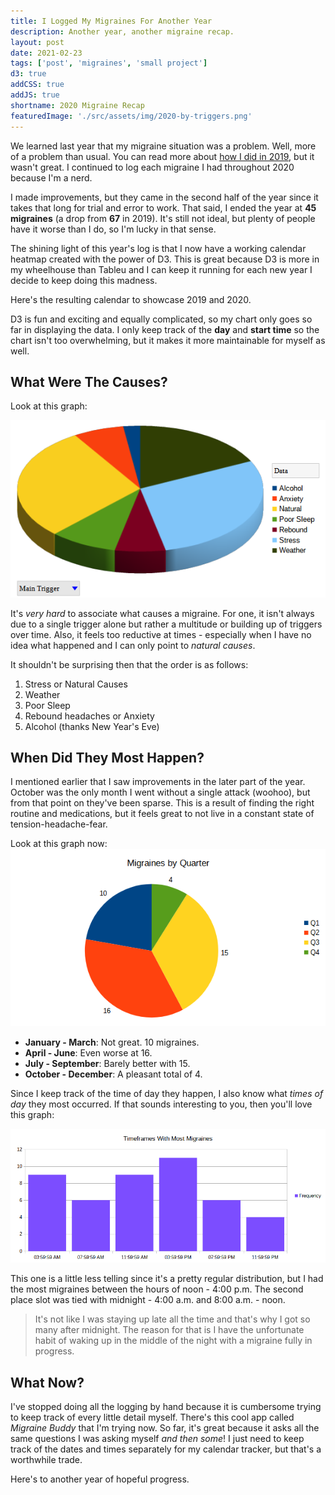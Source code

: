 ```yaml
---
title: I Logged My Migraines For Another Year
description: Another year, another migraine recap.
layout: post
date: 2021-02-23
tags: ['post', 'migraines', 'small project']
d3: true
addCSS: true
addJS: true
shortname: 2020 Migraine Recap
featuredImage: './src/assets/img/2020-by-triggers.png'
---
```

We learned last year that my migraine situation was a problem. Well, more of a problem than usual. You can read more about [how I did in 2019](../i-logged-my-migraines-for-a-year), but it wasn't great. I continued to log each migraine I had throughout 2020 because I'm a nerd.

I made improvements, but they came in the second half of the year since it takes that long for trial and error to work. That said, I ended the year at **45 migraines** (a drop from **67** in 2019). It's still not ideal, but plenty of people have it worse than I do, so I'm lucky in that sense.

The shining light of this year's log is that I now have a working calendar heatmap created with the power of D3. This is great because D3 is more in my wheelhouse than Tableu and I can keep it running for each new year I decide to keep doing this madness.

Here's the resulting calendar to showcase 2019 and 2020.

<div id="calendar-heatmap"></div>

D3 is fun and exciting and equally complicated, so my chart only goes so far in displaying the data. I only keep track of the **day** and **start time** so the chart isn't too overwhelming, but it makes it more maintainable for myself as well.

## What Were The Causes?
Look at this graph:

![A graph showing the associated trigger for each of the 45 migraines I had. Among those triggers are stress, alcohol, poor sleep, anxiety, rebounds, natural causes, and weather.](/assets/img/2020-by-triggers.png)

It's _very hard_ to associate what causes a migraine. For one, it isn't always due to a single trigger alone but rather a multitude or building up of triggers over time. Also, it feels too reductive at times - especially when I have no idea what happened and I can only point to _natural causes_.

It shouldn't be surprising then that the order is as follows:
1. Stress or Natural Causes
2. Weather
3. Poor Sleep
4. Rebound headaches or Anxiety
5. Alcohol (thanks New Year's Eve)

## When Did They Most Happen?
I mentioned earlier that I saw improvements in the later part of the year. October was the only month I went without a single attack (woohoo), but from that point on they've been sparse. This is a result of finding the right routine and medications, but it feels great to not live in a constant state of tension-headache-fear.

Look at this graph now:
![A graph showing the number of migraines I had per quarter of the year.](/assets/img/2020-by-quarter.png)

- **January - March**: Not great. 10 migraines.
- **April - June**: Even worse at 16.
- **July - September**: Barely better with 15.
- **October - December**: A pleasant total of 4.

Since I keep track of the time of day they happen, I also know what _times of day_ they most occurred. If that sounds interesting to you, then you'll love this graph:

![A histogram showing the number of migraines I had broken out by the time of day in buckets of 4 hours.](/assets/img/2020-by-time.png)

This one is a little less telling since it's a pretty regular distribution, but I had the most migraines between the hours of noon - 4:00 p.m. The second place slot was tied with midnight - 4:00 a.m. and 8:00 a.m. - noon.

> It's not like I was staying up late all the time and that's why I got so many after midnight. The reason for that is I have the unfortunate habit of waking up in the middle of the night with a migraine fully in progress.

## What Now?
I've stopped doing all the logging by hand because it is cumbersome trying to keep track of every little detail myself. There's this cool app called _Migraine Buddy_ that I'm trying now. So far, it's great because it asks all the same questions I was asking myself _and then some_! I just need to keep track of the dates and times separately for my calendar tracker, but that's a worthwhile trade.

Here's to another year of hopeful progress.
